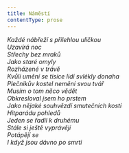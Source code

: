 ```yaml
---
title: Náměstí
contentType: prose
---
```


_Každé nábřeží s přilehlou uličkou  
Uzavírá noc  
Střechy bez mraků  
Jako staré omyly  
Rozházené v trávě  
Kvůli umění se tisíce lidí svlékly donaha  
Plečnikův kostel nemění svou tvář  
Musím o tom něco vědět  
Obkresloval jsem ho prstem  
Jako nějaké souhvězdí smutečních kostí  
Hitparádu pohledů  
Jeden se řadil k druhému  
Stále si ještě vyprávějí  
Potápějí se  
I když jsou dávno po smrti_

